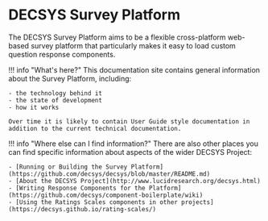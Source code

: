 # DECSYS Survey Platform

The DECSYS Survey Platform aims to be a flexible cross-platform web-based survey platform that particularly makes it easy to load custom question response components.

!!! info "What's here?"
    This documentation site contains general information about the Survey Platform, including:

    - the technology behind it
    - the state of development
    - how it works

    Over time it is likely to contain User Guide style documentation in addition to the current technical documentation.

!!! info "Where else can I find information?"
    There are also other places you can find specific information about aspects of the wider DECSYS Project:

    - [Running or Building the Survey Platform](https://github.com/decsys/decsys/blob/master/README.md)
    - [About the DECSYS Project](http://www.lucidresearch.org/decsys.html)
    - [Writing Response Components for the Platform](https://github.com/decsys/component-boilerplate/wiki)
    - [Using the Ratings Scales components in other projects](https://decsys.github.io/rating-scales/)
